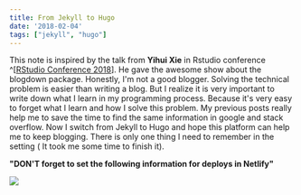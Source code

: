 ```yaml
---
title: From Jekyll to Hugo
date: '2018-02-04'
tags: ["jekyll", "hugo"]
---
```


This note is inspired by the talk from **Yihui Xie** in Rstudio conference ^[[RStudio Conference 2018](https://youtu.be/ogy7rHWlsQ8?t=3h1m28s)]. He gave the awesome show about the blogdown package. Honestly, I'm not a good blogger. Solving the technical problem is easier than writing a blog. But I realize it is very important to write down what I learn in my programming process. Because it's very easy to forget what I learn and how I solve this problem. My previous posts really help me to save the time to find the same information in google and stack overflow. Now I switch from Jekyll to Hugo and hope this platform can help me to keep blogging. There is only one thing I need to remember in the setting ( It took me some time to finish it).

**"DON'T forget to set the following information for deploys in Netlify"**


![](https://i.imgur.com/tlBpJjc.png)


